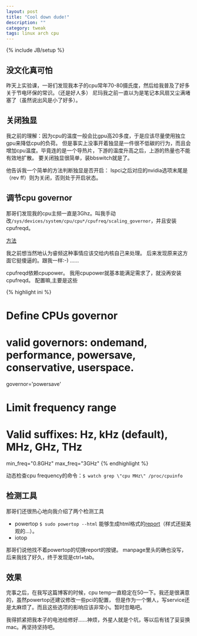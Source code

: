 ```yaml
---
layout: post
title: "Cool down dude!"
description: ""
category: tweak
tags: linux arch cpu
---
```

{% include JB/setup %}

## 没文化真可怕

昨天上实验课，一哥们发现我本子的cpu常年70-80摄氏度，然后给我普及了好多关于节电环保的常识。（还是好人多）
尼玛我之前一直以为是笔记本风扇又尘满堵塞了（虽然说出风是小了好多）。

## 关闭独显

我之前的理解：因为cpu的温度一般会比gpu高20多度，于是应该尽量使用独立gpu来降低cpu的负荷。
但是事实上没事开着独显是一件很不低碳的行为，而且会增加cpu温度。毕竟连的是一个导热片，下游的温度升高之后，上游的热量也不能有效地扩散。
要关闭独显很简单，装bbswitch就是了。

他告诉我一个简单的方法判断独显是否开启：
lspci之后对应的nvidia选项末尾是（rev ff）则为关闭，否则处于开启状态。

## 调节cpu governor

那哥们发现我的cpu主频一直是3Ghz。叫我手动改`/sys/devices/system/cpu/cpu*/cpufreq/scaling_governor`，并且安装cpufreqd。

[方法](https://wiki.archlinux.org/index.php/CPU_Frequency_Scaling)

我之前想当然地认为睿频这种事情应该交给内核自己来处理。
后来发现原来这方面它挺傻逼的。跟我一样:-) ......

cpufreqd依赖cpupower。
我用cpupower就基本能满足需求了，就没再安装cpufreqd。
配置嘛,主要是这些

{% highlight ini %}
# Define CPUs governor
# valid governors: ondemand, performance, powersave, conservative, userspace.
governor='powersave'

# Limit frequency range
# Valid suffixes: Hz, kHz (default), MHz, GHz, THz
min_freq="0.8GHz"
max_freq="3GHz"
{% endhighlight %}

动态检查cpu frequency的命令：`$ watch grep \"cpu MHz\" /proc/cpuinfo`

## 检测工具

那哥们还很热心地向我介绍了两个检测工具

* powertop `$ sudo powertop --html` 能够生成html格式的[report](assets/other/powertop.html)（样式还挺美观的...）。
* iotop

那哥们说他找不着powertop的切换report的按键。
manpage里头的确也没写，后来我找了好久，终于发现是ctrl+tab。

## 效果

完事之后，在我写这篇博客的时候，cpu temp一直稳定在50一下。我还是很满意的，虽然powertop还建议修改一些pci的配置，
但是作为一个懒人，写service还是太麻烦了。而且这些选项的影响应该非常小。暂时忽略吧。

我得抓紧把我本子的电池给修好......神烦，外星人就是个坑，等以后有钱了妥妥换mac。再坚持坚持吧。
